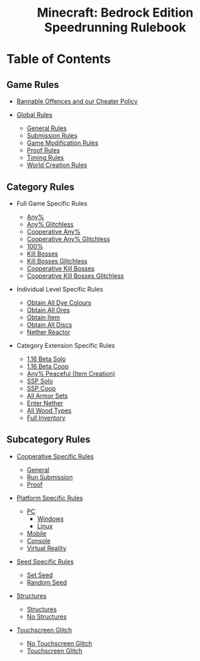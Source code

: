 <h1 align="center">
Minecraft: Bedrock Edition
<br>
Speedrunning Rulebook
</h1>

# Table of Contents

## Game Rules

* [Bannable Offences and our Cheater Policy](./cheaters/README.md)

* [Global Rules](./global/README.md)
	- [General Rules](./global/README.md#general-rules)
	- [Submission Rules](./global/README.md#submission-rules)
	- [Game Modification Rules](./global/README.md#game-modification-rules)
	- [Proof Rules](./global/README.md#proof-rules)
	- [Timing Rules](./global/README.md#timing-rules)
	- [World Creation Rules](./global/README.md#world-creation-rules)

## Category Rules

* Full Game Specific Rules
	- [Any%](./fullgame/any.md)
	- [Any% Glitchless](./fullgame/any-glitchless.md)
	- [Cooperative Any%](./fullgame/coop-any.md)
	- [Cooperative Any% Glitchless](./fullgame/coop-any-glitchless.md)
	- [100%](./fullgame/hundo.md)
	- [Kill Bosses](./fullgame/bosses.md)
	- [Kill Bosses Glitchless](./fullgame/bosses-glitchless.md)
	- [Cooperative Kill Bosses](./fullgame/coop-bosses.md)
	- [Cooperative Kill Bosses Glitchless](./fullgame/coop-bosses-glitchless.md)

* Individual Level Specific Rules
	- [Obtain All Dye Colours](./il/dyes.md)
	- [Obtain All Ores](./il/ores.md)
	- [Obtain Item](./il/item.md)
	- [Obtain All Discs](./il/discs.md)
	- [Nether Reactor](./il/nether-reactor.md)

* Category Extension Specific Rules
	- [1.16 Beta Solo](./catext/beta.md)
	- [1.16 Beta Coop](./catext/beta-coop.md)
	- [Any% Peaceful (Item Creation)](./catext/any-peaceful-ic.md)
	- [SSP Solo](./catext/ssp.md)
	- [SSP Coop](./catext/ssp-coop.md)
	- [All Armor Sets](./catext/armor.md)
	- [Enter Nether](./catext/nether.md)
	- [All Wood Types](./catext/woods.md)
	- [Full Inventory](./catext/fullinv.md)

## Subcategory Rules

* [Cooperative Specific Rules](./coop/README.md)
	- [General](./coop/README.md#general)
	- [Run Submission](./coop/README.md#run-submission)
	- [Proof](./coop/README.md#proof)

* [Platform Specific Rules](./platform/README.md)
	- [PC](./platform/README.md#pc)
		+ [Windows](./platform/README.md#windows)
		+ [Linux](./platform/README.md#linux)
	- [Mobile](./platform/README.md#mobile)
	- [Console](./platform/README.md#console)
	- [Virtual Reality](./platform/README.md#virtual-reality)

* [Seed Specific Rules](./seed/README.md)
	- [Set Seed](./seed/README.md#set-seed)
	- [Random Seed](./seed/README.md#random-seed)

* [Structures](./structures/README.md)
	- [Structures](./structures/README.md#structures)
	- [No Structures](./structures/README.md#no-structures)

* [Touchscreen Glitch](./tsglitch/README.md)
	- [No Touchscreen Glitch](./tsglitch/README.md#no-touchscreen-glitch)
	- [Touchscreen Glitch](./tsglitch/README.md#touchscreen-glitch)
